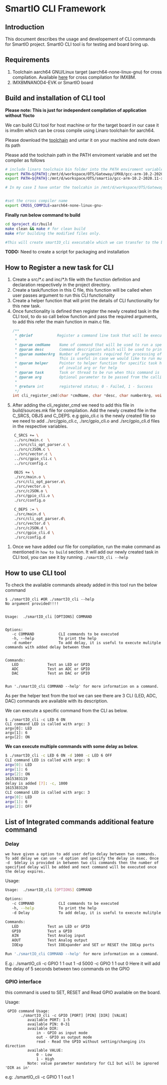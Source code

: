# SmartIO CLI Framework

## Introduction
This document describes the usage and developement of CLI commands for SmartIO project. SmartIO CLI tool is for testing and board bring up.

## Requirements
1. Toolchain aarch64 GNU/Linux target (aarch64-none-linux-gnu) for cross compilation. Available [here](https://developer.arm.com/tools-and-software/open-source-software/developer-tools/gnu-toolchain/gnu-a/downloads) for cross compilation for IMX8M.
1. IMX8MNANOD4-EVK or SmartIO board


## Build and installation of CLI tool 

**Please note: This is just for independent compilation of application without Yocto**

We can build CLI tool for host machine or for the target board in our case it is imx8m which can be cross compile using Linaro toolchain for aarch64.

Please download the [toolchain](https://developer.arm.com/tools-and-software/open-source-software/developer-tools/gnu-toolchain/gnu-a/downloads) and untar it on your machine and note down its path

Please add the toolchain path in the PATH enviroment variable and set the compiler as follows

```bash
# include linaro toolchain bin folder into the PATH enviroment variable
export PATH=${PATH}:/mnt/d/workspace/OTS/Gateway/iMX8/gcc-arm-10.2-2020.11-x86_64-aarch64-none-linux-gnu/bin
export PATH=${PATH}:/mnt/d/workspace/OTS/smartio/gcc-arm-10.2-2020.11-x86_64-aarch64-none-linux-gnu/bin/

# In my case I have untar the toolcahin in /mnt/d/workspace/OTS/Gateway/iMX8/gcc-arm-10.2-2020.11-x86_64-aarch64-none-linux-gnu folder


#set the cross compiler name
export CROSS_COMPILE=aarch64-none-linux-gnu-

```

**Finally run below command to build**
```bash
cd $project_dir/build
make clean && make # for clean build
make #for building the modified files only.

#This will create smartIO_cli executable which we can transfer to the board and run for board bring up and testing 
```


**TODO:** Need to create a script for packaging and installation

## How to Register a new task for CLI 
1. Create a src/\*.c and inc/\*.h file with the function definition and declaration respectively in the project directory. 
1. Create a task/function in this C file, this function will be called when user passes argument to run this CLI functionality
1. Create a helper function that will print the details of CLI functionality for this new task. 
1. Once functionality is defined then register the newly created task in the CLI tool, to do so call below function and pass the required arguments, to add this refer the main function in main.c file.
    ```c
    /**
     * @brief           Register a command line task that will be executed by cli
     * 
     * @param cmdName    Name of command that will be used to run a specific task from command line      
     * @param desc       Command description which will be used to print in helper
     * @param numberArg  Number of arguments required for processing of this task. 
     *                   This is useful in case we would like to run multiple commands in single execution
     * @param helper     Pointer to helper function for specific task help print, it will be called in case
     *                   of invalid arg or for help  
     * @param task       Task or thread to be run when this command is executed from command line
     * @param arg        Optional parameter to be passed from the calling of the task
     * 
     * @return int       registered status; 0 - Failed, 1 - Success
     */
    int cli_register_cmd(char *cmdName, char *desc, char numberArg, void *helper, void *task, void *arg );
    ```
1. After adding the cli_register_cmd we need to add this file in build/sources.mk file for compilation. Add the newly created file in the C_SRCS, OBJS and C_DEPS. e.g gpio_cli.c is the newly created file so we need to add ../src/gpio_cli.c, ./src/gpio_cli.o and ./src/gpio_cli.d files in the respective variables.
```bash
    C_SRCS += \
    ../src/main.c  \
    ../src/cli_opt_parser.c \
    ../src/cJSON.c \
    ../src/vector.c \
    ../src/gpio_cli.c \
    ../src/config.c 
    
    OBJS += \
    ./src/main.o \
    ./src/cli_opt_parser.o\
    ./src/vector.o \
    ./src/cJSON.o \
    ./src/gpio_cli.o \
    ./src/config.o 
    
    C_DEPS := \
    ./src/main.d \
    ./src/cli_opt_parser.d\
    ./src/vector.d \
    ./src/cJSON.d \
    ./src/gpio_cli.d \
    ./src/config.d 
```
1. Once we have added our file for compilation, run the make command as mentioned in `how to build` section. It will add our newly created task in CLI tool, you can see it by running `./smartIO_cli --help`



## How to use CLI tool
To check the available commands already added in this tool run the below command 
```
$ ./smartIO_cli #OR ./smartIO_cli --help  
No argument provided!!!!
 
 
Usage:  ./smartIO_cli [OPTIONS] COMMAND

 
Options: 
   -c COMMAND           CLI commands to be executed
   -h, --help           To print the help 
   -d number            To add delay, it is useful to execute mulitple commands with added delay between them
 
 
Commands: 
   LED             Test an LED or GPIO 
   ADC             Test an ADC or GPIO 
   DAC             Test an DAC or GPIO

 
Run './smartIO_cli COMMAND --help' for more information on a command.
```
 
As per the helper text from the tool we can see there are 3 CLI (LED, ADC, DAC) commands are available with its description.

We can execute a specific command from the CLI as below.
```
$ ./smartIO_cli -c LED 6 ON
CLI command LED is called with argc: 3
argv[0]: LED
argv[1]: 6
argv[2]: ON
```

**We can execute multiple commands with some delay as below.**
```bash
$ ./smartIO_cli -c LED 6 ON -d 1000 -c LED 6 OFF
CLI command LED is called with argc: 9
argv[0]: LED
argv[1]: 6
argv[2]: ON
1615383119
delay is added [7]: -c, 1000
1615383120
CLI command LED is called with argc: 3
argv[0]: LED
argv[1]: 6
argv[2]: OFF
```


## List of Integrated commands additional feature command


### Delay
    we have given a option to add user defin delay between two commands. To add delay we can use -d option and specify the delay in msec. Once -d  $delay is provided in between two cli commands then the number of specified delay will be added and next command will be executed once the delay expires.

Usage:

```bash
Usage:  ./smartIO_cli [OPTIONS] COMMAND

Options:
   -c COMMAND           CLI commands to be executed
   -h, --help           To print the help
   -d Delay             To add delay, it is useful to execute mulitple commands

Commands:
   LED             Test an LED or GPIO
   GPIO            Test a GPIO
   AIN             Test Analog input
   AOUT            Test Analog output
   IOExp           Test IOExpander and SET or RESET the IOExp ports

Run './smartIO_cli COMMAND --help' for more information on a command.
```
E.g.:  ./smartIO_cli -c GPIO 1 1 out 1 -d 5000 -c GPIO 1 1 out 0
        Here it will add the delay of 5 seconds between two commands on the GPIO


### GPIO interface

this command is used to SET, RESET and Read GPIO available on the board.

Usage:
```
 GPIO command Usage:
       ./smartIO_cli -c GPIO [PORT] [PIN] [DIR] [VALUE]
          available PORT: 1-5
          available PIN: 0-31
          available DIR:
              in - GPIO as input mode
              out - GPIO as output mode
              read - Read the GPIO without setting/changing its direction
          available VALUE:
              0 - Low
              1 - High
          Note: value parameter mandatory for CLI but will be ignored 'DIR as in'
```

e.g: ./smartIO_cli -c GPIO 1 1 out 1
    